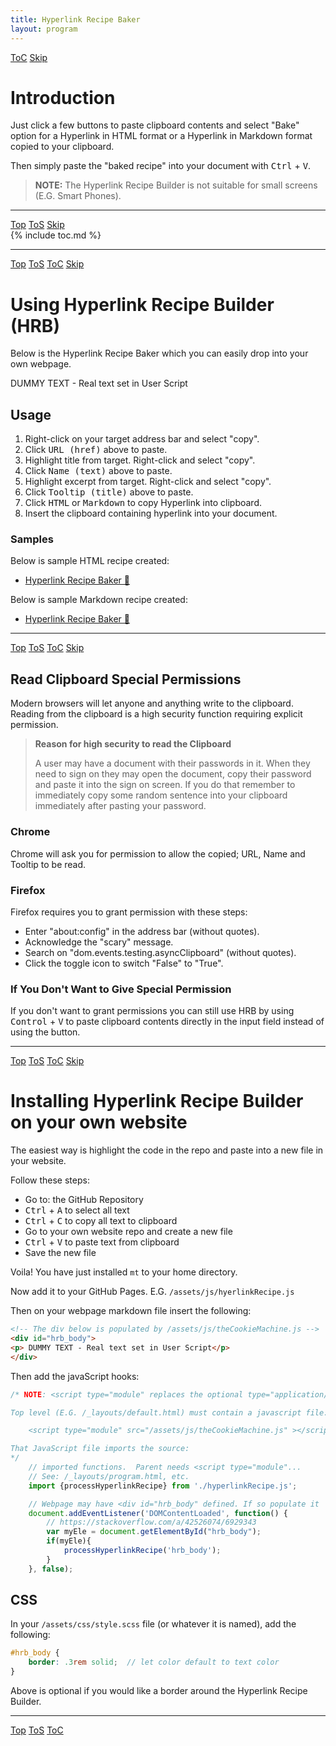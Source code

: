 ```yaml
---
title: Hyperlink Recipe Baker
layout: program
---
```


<!-- Define hdr1 id with ToC and Skip navigation buttons (No "Top" or "ToS" buttons -->
<a id="hdr1"></a>
<div class="hdr-bar">  <a href="#hdr2">ToC</a>  <a href="#hdr2">Skip</a></div>

# Introduction

Just click a few buttons to paste clipboard contents and select "Bake"
option for a Hyperlink in HTML format or a Hyperlink in Markdown
format copied to your clipboard.

Then simply paste the "baked recipe" into your document with
<kbd>Ctrl</kbd> + <kbd>V</kbd>.


> **NOTE:** The Hyperlink Recipe Builder is not suitable for small screens (E.G. Smart Phones).

---

<a id="hdr2"></a>
<div class="hdr-bar">  <a href="#">Top</a>  <a href="#hdr1">ToS</a>  <a href="#hdr3">Skip</a></div>
{% include toc.md %}

---

<a id="hdr3"></a>
<div class="hdr-bar">  <a href="#">Top</a>  <a href="#hdr2">ToS</a>  <a href="#hdr2">ToC</a>  <a href="#hdr4">Skip</a></div>

# Using Hyperlink Recipe Builder (HRB)

Below is the Hyperlink Recipe Baker which you can easily drop into your own webpage.

<!-- The div below is populated by /assets/js/theCookieMachine.js -->
<div id="hrb_body">
<p> DUMMY TEXT - Real text set in User Script </p>
</div>

## Usage

1. Right-click on your target address bar and select "copy".
2. Click <kbd>URL (href)</kbd> above to paste.
3. Highlight title from target. Right-click and select "copy".
4. Click <kbd>Name (text)</kbd> above to paste.
5. Highlight excerpt from target. Right-click and select "copy".
6. Click <kbd>Tooltip (title)</kbd> above to paste.
7. Click <kbd>HTML</kbd> or <kbd>Markdown</kbd> to copy Hyperlink into clipboard.
8. Insert the clipboard containing hyperlink into your document.

### Samples

Below is sample HTML recipe created:

- <a href="https://pippim.github.io/hyperlink.html" title="easily drop into your own webpage">Hyperlink Recipe Baker 🔗</a>

Below is sample Markdown recipe created:

- [Hyperlink Recipe Baker 🔗](https://pippim.github.io/hyperlink.html "easily drop into your own webpage") 

---

<a id="hdr4"></a>
<div class="hdr-bar">  <a href="#">Top</a>  <a href="#hdr3">ToS</a>  <a href="#hdr2">ToC</a>  <a href="#hdr5">Skip</a></div>

## Read Clipboard Special Permissions

Modern browsers will let anyone and anything write to the clipboard.
Reading from the clipboard is a high security function requiring
explicit permission.

> **Reason for high security to read the Clipboard**
>
> A user may have a document with their passwords in it. When they need
> to sign on they may open the document, copy their password and paste
> it into the sign on screen. If you do that remember to immediately
> copy some random sentence into your clipboard immediately after
> pasting your password.

### Chrome

Chrome will ask you for permission to allow the copied; URL, Name and
Tooltip to be read.

### Firefox

Firefox requires you to grant
permission with these steps:

- Enter "about:config" in the address bar (without quotes).
- Acknowledge the "scary" message.
- Search on "dom.events.testing.asyncClipboard" (without quotes).
- Click the toggle icon to switch "False" to "True".

### If You Don't Want to Give Special Permission

If you don't want to grant permissions you can still use HRB by
using <kbd>Control</kbd> + <kbd>V</kbd> to paste clipboard
contents directly in the input field instead of using the button.

---

<a id="hdr5"></a>
<div class="hdr-bar">  <a href="#">Top</a>  <a href="#hdr4">ToS</a>  <a href="#hdr2">ToC</a>  <a href="#hdr6">Skip</a></div>

# Installing Hyperlink Recipe Builder on your own website

The easiest way is highlight the code in the repo and paste into a new
file in your website.

Follow these steps:

- Go to: the GitHub Repository
- <kbd>Ctrl</kbd> + <kbd>A</kbd> to select all text
- <kbd>Ctrl</kbd> + <kbd>C</kbd> to copy all text to clipboard
- Go to your own website repo and create a new file
- <kbd>Ctrl</kbd> + <kbd>V</kbd> to paste text from clipboard
- Save the new file

Voila! You have just installed `mt` to your home directory.

Now add it to your GitHub Pages. E.G. `/assets/js/hyerlinkRecipe.js`

Then on your webpage markdown file insert the following:

``` html
<!-- The div below is populated by /assets/js/theCookieMachine.js -->
<div id="hrb_body">
<p> DUMMY TEXT - Real text set in User Script</p>
</div>
```

Then add the javaScript hooks:

``` javascript
/* NOTE: <script type="module" replaces the optional type="application/javascript"

Top level (E.G. /_layouts/default.html) must contain a javascript file:

    <script type="module" src="/assets/js/theCookieMachine.js" ></script>

That JavaScript file imports the source:
*/
    // imported functions.  Parent needs <script type="module"...
    // See: /_layouts/program.html, etc.
    import {processHyperlinkRecipe} from './hyperlinkRecipe.js';

    // Webpage may have <div id="hrb_body" defined. If so populate it
    document.addEventListener('DOMContentLoaded', function() {
        // https://stackoverflow.com/a/42526074/6929343
        var myEle = document.getElementById("hrb_body");
        if(myEle){
            processHyperlinkRecipe('hrb_body');
        }
    }, false);
```

## CSS

In your `/assets/css/style.scss` file (or whatever it is named), add the following:

``` scss
#hrb_body {
    border: .3rem solid;  // let color default to text color
}
```

Above is optional if you would like a border around the Hyperlink Recipe Builder.


---

<a id="hdr6"></a>
<div class="hdr-bar">  <a href="#">Top</a>  <a href="#hdr5">ToS</a>  <a href="#hdr2">ToC</a></div>
